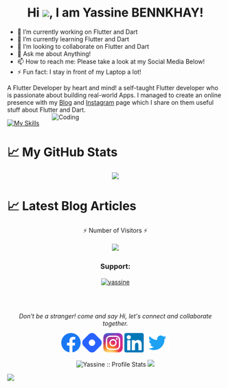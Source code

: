

<h1 align="center">Hi <img src="https://raw.githubusercontent.com/MartinHeinz/MartinHeinz/master/wave.gif" width="30px">, I am Yassine BENNKHAY!</h1>

  - 🔭 I’m currently working on Flutter and Dart
- 🌱 I’m currently learning Flutter and Dart
- 👯 I’m looking to collaborate on Flutter and Dart
- 💬 Ask me about Anything!
- 📫 How to reach me: Please take a look at my Social Media Below!
- ⚡ Fun fact: I stay in front of my Laptop a lot!

A Flutter Developer by heart and mind! a self-taught Flutter developer who is passionate about building real-world Apps.
 I managed to create an online presence with my [Blog](https://bennkhay113.hashnode.dev/) and [Instagram](https://www.instagram.com/yassine_dev1/) page which I share on them useful stuff about Flutter and Dart.
 <img align="right" alt="Coding" width="400" src="https://docs.flutter.dev/assets/images/dash/Dashatars.png">
 

[![My Skills](https://skillicons.dev/icons?i=flutter,dart,nodejs,firebase,php,react,java,c,cpp,html,css,javascript,git,github,androidstudio,vscode,ps,ai&theme=light)](https://skillicons.dev)


<p align="center">
<h1> &#x1f4c8; My GitHub Stats</h1>
</p>

<p align="center">
<img height="300px" src="https://github-readme-stats.vercel.app/api/top-langs/?username=yassine-bennkhay&theme=radical">
</p>
<p align="center">
<h1> &#x1f4c8; Latest Blog Articles</h1>
</p>
<!-- BLOG-POST-LIST:START -->
<!-- BLOG-POST-LIST:END -->
<p align="center">
  ⚡ Number of Visitors ⚡<br>
  <br><img src="https://profile-counter.glitch.me/yassine-bennkhay/count.svg" />
</p>
<p align="center">
<h3 align="center">Support:</h3>
<p align="center"><a href="https://www.buymeacoffee.com/yassinedev"> <img align="center" src="https://cdn.buymeacoffee.com/buttons/v2/default-yellow.png" height="50" width="210" alt="yassine" /></a></p><br><br>
</p>
<p align="center">
  <i> Don't be a stranger! come and say Hi, let's connect and collaborate together.</i>

  <p align="center">
    <a target= "_blank" href="https://www.facebook.com/profile.php?id=100006392266503" alt="Facebook"><img height='45' src="https://github.com/yassine-bennkhay/yassine-bennkhay/blob/main/icons/facebook_icon.png"></a>
    <a target= "_blank" href="https://hashnode.com/@yassine-bennkhay" alt="Hashnode"><img height='45' src="https://github.com/yassine-bennkhay/yassine-bennkhay/blob/main/icons/hashnode_icon.png"></a>
    <a target= "_blank" href="https://www.instagram.com/yassinebennkhay/" alt="Instagram"><img height='45' src="https://github.com/yassine-bennkhay/yassine-bennkhay/blob/main/icons/Instagram_icon.png"></a>
    <a target= "_blank" href="https://www.linkedin.com/in/yassine-bennkhay-0b73411b4/" alt="LinkedIn"><img height='45' src="https://github.com/yassine-bennkhay/yassine-bennkhay/blob/main/icons/linkedin_icon.png"></a>
  <a target= "_blank" href="https://twitter.com/yassine_dev1" alt="twitter"><img height='45' src="https://github.com/yassine-bennkhay/yassine-bennkhay/blob/main/icons/Twitter.png"></a>
  
    
  </p>
  
</p>


<p  align="center">
<img src="https://github-readme-stats.vercel.app/api?username=yassine-bennkhay&show_icons=true&theme=synthwave" alt="Yassine :: Profile Stats" />

<img  width="400px" src="https://github-readme-streak-stats.herokuapp.com/?user=yassine-bennkhay&theme=radical">
</p>
<img  src="https://activity-graph.herokuapp.com/graph?username=yassine-bennkhay&bg_color=141321&color=E5289E&line=DA5B0B&point=E1E8EB">
<!--
**yassine-bennkhay/yassine-bennkhay** is a ✨ _special_ ✨ repository because its `README.md` (this file) appears on your GitHub profile.

Here are some ideas to get you started:

- 🔭 I’m currently working on ...
- 🌱 I’m currently learning ...
- 👯 I’m looking to collaborate on ...
- 🤔 I’m looking for help with ...
- 💬 Ask me about ...
- 📫 How to reach me: ...
- 😄 Pronouns: ...
- ⚡ Fun fact: ...
-->
